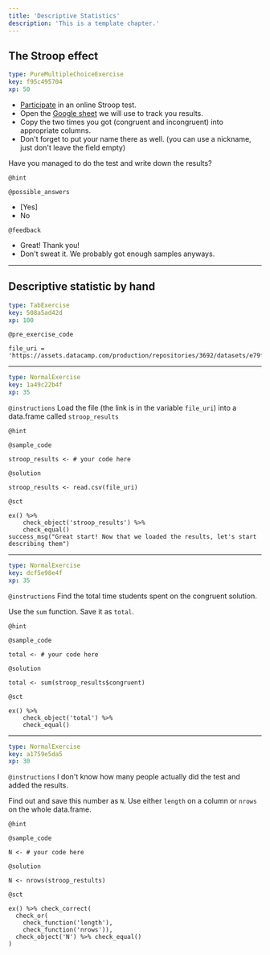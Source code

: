 ```yaml
---
title: 'Descriptive Statistics'
description: 'This is a template chapter.'
---
```


## The Stroop effect

```yaml
type: PureMultipleChoiceExercise
key: f95c495704
xp: 50
```

- [Participate](http://www.onlinestrooptest.com/stroop_effect_test.php) in an online Stroop test.
- Open the [Google sheet](https://docs.google.com/spreadsheets/d/1IsyrFoKTCBpAOPnkdrwmHZnse6psvvZ1HCXyIaV50Jo/edit?usp=sharing) we will use to track you results.
- Copy the two times you got (congruent and incongruent) into appropriate columns.
- Don't forget to put your name there as well. (you can use a nickname, just don't leave the field empty)

Have you managed to do the test and write down the results?

`@hint`


`@possible_answers`
- [Yes]
- No

`@feedback`
- Great! Thank you!
- Don't sweat it. We probably got enough samples anyways.

---

## Descriptive statistic by hand

```yaml
type: TabExercise
key: 508a5ad42d
xp: 100
```



`@pre_exercise_code`
```{r}
file_uri = 'https://assets.datacamp.com/production/repositories/3692/datasets/e79ff9712f75f5a08381a858ebc17b98bc041a74/stroop.csv'
```

***

```yaml
type: NormalExercise
key: 1a49c22b4f
xp: 35
```

`@instructions`
Load the file (the link is in the variable `file_uri`)  into a data.frame called `stroop_results`

`@hint`


`@sample_code`
```{r}
stroop_results <- # your code here
```

`@solution`
```{r}
stroop_results <- read.csv(file_uri)
```

`@sct`
```{r}
ex() %>% 
	check_object('stroop_results') %>% 
	check_equal()
success_msg("Great start! Now that we loaded the results, let's start describing them")
```

***

```yaml
type: NormalExercise
key: dcf5e98e4f
xp: 35
```

`@instructions`
Find the total time students spent on the congruent solution. 

Use the `sum` function. Save it as `total`.

`@hint`


`@sample_code`
```{r}
total <- # your code here
```

`@solution`
```{r}
total <- sum(stroop_results$congruent)
```

`@sct`
```{r}
ex() %>%
	check_object('total') %>%
	check_equal()
```

***

```yaml
type: NormalExercise
key: a1759e5da5
xp: 30
```

`@instructions`
I don't know how many people actually did the test and added the results. 

Find out and save this number as `N`. Use either `length` on a column or `nrows` on the whole data.frame.

`@hint`


`@sample_code`
```{r}
N <- # your code here
```

`@solution`
```{r}
N <- nrows(stroop_restults)
```

`@sct`
```{r}
ex() %>% check_correct(
  check_or(
    check_function('length'),
    check_function('nrows')),
  check_object('N') %>% check_equal()
)
```
